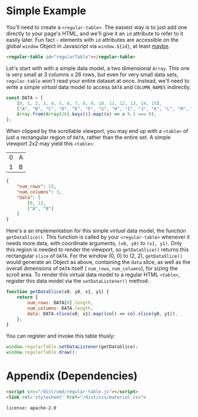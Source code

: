 # Simple Example

You'll need to create a `<regular-table>`.  The easiest way is to just add one
directly to your page's HTML, and we'll give it an `id` attribute to refer to it
easily later.  Fun fact - elements with `id` attributes are accessible on the
global `window` Object in Javascript via `window.${id}`, at least [maybe](https://stackoverflow.com/questions/18713272/why-do-dom-elements-exist-as-properties-on-the-window-object).

```html
<regular-table id="regularTable"></regular-table>
```

Let's start with with a simple data model, a two dimensional `Array`.  This one
is very small at 3 columns x 26 rows, but even for very small data sets,
`regular-table` won't read your entire dataset at once.  Instead, we'll need
to write a simple _virtual_ data model to access `DATA` and `COLUMN_NAMES`
indirectly.

```javascript
const DATA = [
    [0, 1, 2, 3, 4, 5, 6, 7, 8, 9, 10, 11, 12, 13, 14, 15],
    ["A", "B", "C", "D", "E", "F", "G", "H", "I", "J", "K", "L", "M", "N", "O"],
    Array.from(Array(26).keys()).map((x) => x % 2 === 0),
];
```

When clipped by the scrollable viewport, you may end up with a `<table>` of just
a rectangular region of `DATA`, rather than the entire set.  A simple viewport
2x2 may yield this `<table>`:

<table>
<tbody>
<tr>
<td>0</td>
<td>A</td>
</tr>
<tr>
<td>1</td>
<td>B</td>
</tr>
</tbody>
</table>

```json
{
    "num_rows": 15,
    "num_columns": 3,
    "data": [
        [0, 1],
        ["A", "B"]
    ]
}
```

Here's a an implementation for this simple _virtual_ data model,
the function `getDataSlice()`.  This function is called by your 
`<regular-table>` whenever it needs more data, with coordinate arguments,
`(x0, y0)` to `(x1, y1)`.  Only this region is needed to render the viewport,
so `getDataSlice()` returns this rectangular `slice` of `DATA`.  For the window
(0, 0) to (2, 2), `getDataSlice()` would generate an Object as above,
containing the `data` slice, as well as the overall dimensions of `DATA` itself
( `num_rows`, `num_columns`), for sizing the scroll area.  To render this
virtual data model to a regular HTML `<table>`, register this data model via
the `setDataListener()` method:

```javascript
function getDataSlice(x0, y0, x1, y1) {
    return {
        num_rows: DATA[0].length,
        num_columns: DATA.length,
        data: DATA.slice(x0, x1).map((col) => col.slice(y0, y1)),
    };
}
```

You can register and invoke this table thusly:

```javascript
window.regularTable.setDataListener(getDataSlice);
window.regularTable.draw();
```

# Appendix (Dependencies)

```html
<script src="/dist/umd/regular-table.js"></script>
<link rel='stylesheet' href="/dist/css/material.css">
```

```block
license: apache-2.0
```
